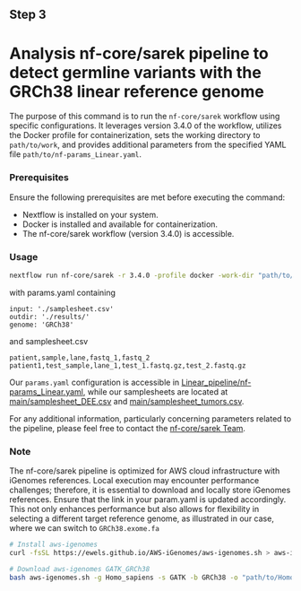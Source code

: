 ## Step 3
# Analysis nf-core/sarek pipeline to detect germline variants with the GRCh38 linear reference genome

The purpose of this command is to run the `nf-core/sarek` workflow using specific configurations. It leverages version 3.4.0 of the workflow, utilizes the Docker profile for containerization, sets the working directory to `path/to/work`, and provides additional parameters from the specified YAML file `path/to/nf-params_Linear.yaml`.

### Prerequisites

Ensure the following prerequisites are met before executing the command:

- Nextflow is installed on your system.
- Docker is installed and available for containerization.
- The nf-core/sarek workflow (version 3.4.0) is accessible.

### Usage
```bash
nextflow run nf-core/sarek -r 3.4.0 -profile docker -work-dir "path/to/work" -params-file "path/to/nf-params_Linear.yaml"
```
with params.yaml containing
```
input: './samplesheet.csv'
outdir: './results/'
genome: 'GRCh38'
```
and samplesheet.csv
```
patient,sample,lane,fastq_1,fastq_2
patient1,test_sample,lane_1,test_1.fastq.gz,test_2.fastq.gz
```
Our `params.yaml` configuration is accessible in [Linear_pipeline/nf-params_Linear.yaml](https://github.com/LuciaNhuNguyen/Masterarbeit/blob/main/Linear_pipeline/nf-params_Linear.yaml), while our samplesheets are located at [main/samplesheet_DEE.csv](https://github.com/LuciaNhuNguyen/Masterarbeit/blob/main/samplesheet_DEE.csv) and [main/samplesheet_tumors.csv](https://github.com/LuciaNhuNguyen/Masterarbeit/blob/main/samplesheet_tumors.csv). 

For any additional information, particularly concerning parameters related to the pipeline, please feel free to contact the [nf-core/sarek Team](https://nf-co.re/sarek/3.4.0/parameters#snpeff_cache).

### Note
The nf-core/sarek pipeline is optimized for AWS cloud infrastructure with iGenomes references. Local execution may encounter performance challenges; therefore, it is essential to download and locally store iGenomes references. Ensure that the link in your param.yaml is updated accordingly. This not only enhances performance but also allows for flexibility in selecting a different target reference genome, as illustrated in our case, where we can switch to `GRCh38.exome.fa`
```bash
# Install aws-igenomes 
curl -fsSL https://ewels.github.io/AWS-iGenomes/aws-igenomes.sh > aws-igenomes.sh

# Download aws-igenomes GATK_GRCh38
bash aws-igenomes.sh -g Homo_sapiens -s GATK -b GRCh38 -o "path/to/Homo_sapiens/GATK/GRCh38" -q
```
